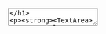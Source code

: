# <TextArea />

**<TextArea>** element allow to use each html property. Also, it's have own properties: 
* **errorClassName**
* **focusClassName**
* **valueClassName**
* **nativeRef**

For more details, see [TextArea docs](https://github.com/MAKARD/react-formawesome/blob/master/readme/TextArea.md)
